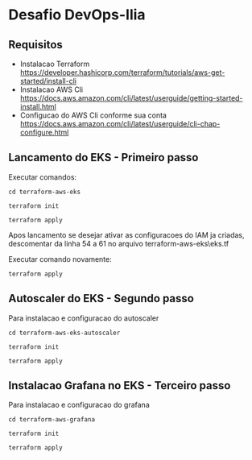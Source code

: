 # Desafio DevOps-Ilia

## Requisitos

* Instalacao Terraform
    https://developer.hashicorp.com/terraform/tutorials/aws-get-started/install-cli
* Instalacao AWS Cli
    https://docs.aws.amazon.com/cli/latest/userguide/getting-started-install.html
* Configucao do AWS Cli conforme sua conta
    https://docs.aws.amazon.com/cli/latest/userguide/cli-chap-configure.html

## Lancamento do EKS - Primeiro passo

Executar comandos:

```cd terraform-aws-eks```

```terraform init ```

```terraform apply ```

Apos lancamento se desejar ativar as configuracoes do IAM ja criadas, descomentar da linha 54 a 61 no arquivo terraform-aws-eks\eks.tf

Executar comando novamente:

```terraform apply ```

## Autoscaler do EKS - Segundo passo

Para instalacao e configuracao do autoscaler

```cd terraform-aws-eks-autoscaler```

```terraform init ```

```terraform apply ```


## Instalacao Grafana no EKS - Terceiro passo

Para instalacao e configuracao do grafana

```cd terraform-aws-grafana```

```terraform init ```

```terraform apply ```